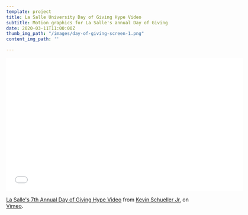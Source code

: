 ```yaml
---
template: project
title: La Salle University Day of Giving Hype Video
subtitle: Motion graphics for La Salle's annual Day of Giving
date: 2020-03-11T11:00:00Z
thumb_img_path: "/images/day-of-giving-screen-1.png"
content_img_path: ''

---
```

<iframe src="[https://player.vimeo.com/video/397408379](https://player.vimeo.com/video/397408379 "https://player.vimeo.com/video/397408379")" width="640" height="360" frameborder="0" allow="autoplay; fullscreen" allowfullscreen></iframe>

<p><a href="[https://vimeo.com/397408379](https://vimeo.com/397408379 "https://vimeo.com/397408379")">La Salle&#039;s 7th Annual Day of Giving Hype Video</a> from <a href="[https://vimeo.com/user55399875](https://vimeo.com/user55399875 "https://vimeo.com/user55399875")">Kevin Schueller Jr.</a> on <a href="[https://vimeo.com](https://vimeo.com "https://vimeo.com")">Vimeo</a>.</p>